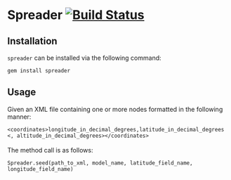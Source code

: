 # Spreader [![Build Status](https://secure.travis-ci.org/ahcarpenter/spreader.png?branch=master)][travis]

[travis]: http://travis-ci.org/ahcarpenter/spreader

## Installation
`spreader` can be installed via the following command:
	<p>`gem install spreader`

## Usage
Given an XML file containing one or more nodes formatted in the following manner:
	<p>`<coordinates>longitude_in_decimal_degrees,latitude_in_decimal_degrees <, altitude_in_decimal_degrees></coordinates>`
<br><br>The method call is as follows:
	<p>`Spreader.seed(path_to_xml, model_name, latitude_field_name, longitude_field_name)`